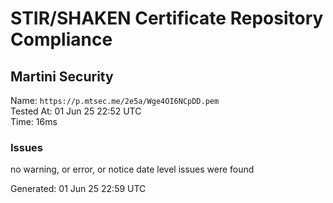 # STIR/SHAKEN Certificate Repository Compliance

## Martini Security

Name: `https://p.mtsec.me/2e5a/Wge4OI6NCpDD.pem`\
Tested At: 01 Jun 25 22:52 UTC\
Time: 16ms

### Issues

no warning, or error, or notice date level issues were found

Generated: 01 Jun 25 22:59 UTC